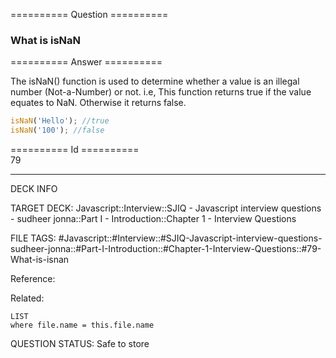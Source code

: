 ========== Question ==========  

### What is isNaN  

========== Answer ==========  

The isNaN() function is used to determine whether a value is an illegal number
(Not-a-Number) or not. i.e, This function returns true if the value equates to
NaN. Otherwise it returns false.

```javascript
isNaN('Hello'); //true
isNaN('100'); //false
```

========== Id ==========  
79

---

DECK INFO

TARGET DECK: Javascript::Interview::SJIQ - Javascript interview questions - sudheer jonna::Part I - Introduction::Chapter 1 - Interview Questions

FILE TAGS: #Javascript::#Interview::#SJIQ-Javascript-interview-questions-sudheer-jonna::#Part-I-Introduction::#Chapter-1-Interview-Questions::#79-What-is-isnan

Reference:

Related:

```dataview
LIST
where file.name = this.file.name
```

QUESTION STATUS: Safe to store

